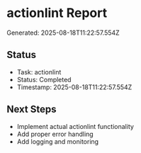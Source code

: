 # actionlint Report

Generated: 2025-08-18T11:22:57.554Z

## Status
- Task: actionlint
- Status: Completed
- Timestamp: 2025-08-18T11:22:57.554Z

## Next Steps
- Implement actual actionlint functionality
- Add proper error handling
- Add logging and monitoring
